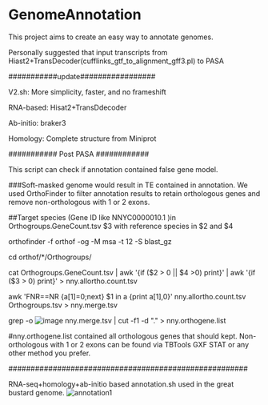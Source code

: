 # GenomeAnnotation


This project aims to create an easy way to annotate genomes.


Personally suggested that input transcripts from Hiast2+TransDecoder(cufflinks_gtf_to_alignment_gff3.pl) to PASA


###########update#################

V2.sh: More simplicity, faster, and no frameshift 

RNA-based: Hisat2+TransDdecoder

Ab-initio: braker3

Homology: Complete structure from Miniprot


########### Post PASA ############

This [
](https://github.com/hrluo93/python4bio/blob/main/false-gene-model.py) script can check if annotation contained false gene model.

###Soft-masked genome would result in TE contained in annotation. We used OrthoFinder to filter annotation results to retain orthologous genes and remove non-orthologous with 1 or 2 exons.


##Target species (Gene ID like NNYC0000010.1 )in Orthogroups.GeneCount.tsv $3 with reference species in $2 and $4

orthofinder -f orthof -og -M msa -t 12 -S blast_gz

cd orthof/*/Orthogroups/

cat Orthogroups.GeneCount.tsv | awk '{if ($2 > 0 || $4 >0) print}' | awk '{if ($3 > 0) print}' > nny.allortho.count.tsv

awk 'FNR==NR {a[$1]=$0;next} $1 in a {print a[$1],$0}'  nny.allortho.count.tsv Orthogroups.tsv > nny.merge.tsv

grep -o ![image](https://github.com/user-attachments/assets/2c3c5925-c08a-4e5f-ad6a-85f51b9cc063) nny.merge.tsv | cut -f1 -d "." > nny.orthogene.list

#nny.orthogene.list contained all orthologous genes that should kept. Non-orthologous with 1 or 2 exons can be found via TBTools GXF STAT or any other method you prefer.



######################################################

RNA-seq+homology+ab-initio based annotation.sh used in the great bustard genome.
![annotation1](https://user-images.githubusercontent.com/57522086/180604868-19489cc6-d8c4-4b64-a885-8e0fca3e33b9.png)




